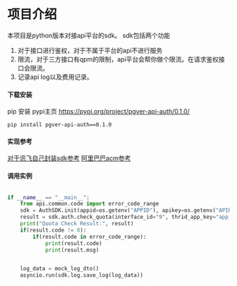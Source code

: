 # 项目介绍
本项目是python版本对接api平台的sdk。
sdk包括两个功能
1. 对于接口进行鉴权，对于不属于平台的api不进行服务
2. 限流，对于三方接口有qpm的限制，api平台会帮你做个限流。在请求鉴权接口会限流。
3. 记录api log以及费用记录。


#### 下载安装

pip 安装
pypi主页 https://pypi.org/project/pgver-api-auth/0.1.0/

```
pip install pgver-api-auth==0.1.0
```


#### 实现参考

[对于讯飞自己封装sdk参考](https://github.com/HuiDBK/SparkAISDK)
[阿里巴巴acm参考](https://github.com/alibaba/acm-sdk-python)


#### 调用实例

```python

if __name__ == "__main__":
    from api.common.code import error_code_range
    sdk = AuthSDK.init(appid=os.getenv("APPID"), apikey=os.getenv("APIKEY"), apisecret=os.getenv("APISECRET"))
    result = sdk.auth.check_quota(interface_id="9", thrid_app_key="app_key_123")
    print("Quota Check Result:", result)
    if(result.code != 0):
        if(result.code in error_code_range):
            print(result.code)
            print(result.msg)


    log_data = mock_log_dto()
    asyncio.run(sdk.log.save_log(log_data))

```